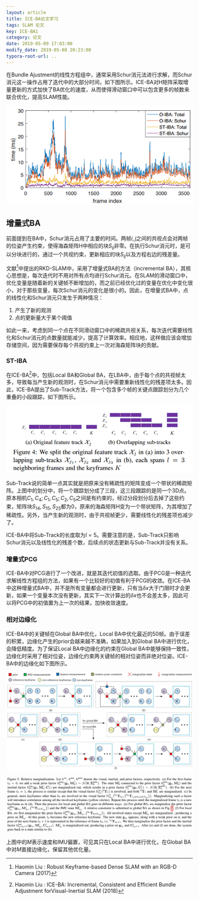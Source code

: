 ```yaml
---
layout: article
title: ICE-BA论文学习
tags: SLAM 论文
key: ICE-BA1
category: 论文
date: 2019-05-09 17:03:00
modify_date: 2019-05-08 20:23:00
typora-root-url: ..
---
```


在Bundle Ajustment的线性方程组中，通常采用Schur消元法进行求解，而Schur消元这一操作占用了迭代中的大部分时间，如下图所示。ICE-BA对H矩阵采取增量更新的方式加快了BA优化的速度，从而使得滑动窗口中可以包含更多的帧数来联合优化，提高SLAM性能。

![1557319283885](/img/1557319283885.png)

<!--more-->

## 增量式BA

前面提到在BA中，Schur消元占用了主要的时间。两帧$i,j$之间的共视点会对两帧的位姿产生约束，使得海森矩阵H中相应的块$S_{ij}$非零。在执行Schur消元时，是可以分块进行的，通过一个共视约束，更新相应的块$S_{ij}$以及方程右边的残差量。

文献[^RKD]中提出的RKD-SLAM中，采用了增量式BA的方法（incremental BA），其核心思想是，每次迭代时不用对所有点均进行Schur消元。在SLAM的滑动窗口中，优化变量是随着新的关键帧不断增加的，而之前已经优化过的变量在优化中变化很小，对于那些变量，每次Schur消元的变化是很小的。因此，在增量式BA中，点的线性化和Schur消元只发生于两种情况：

1. 产生了新的观测
2. 点的更新量大于某个阈值

如此一来，考虑到同一个点在不同滑动窗口中的稀疏共视关系，每次迭代需要线性化和Schur消元的点数量就能减少，提高了计算效率。相应地，这样做应该会增加存储空间，因为需要保存每个共视约束上一次对海森矩阵块的贡献。

[^RKD]: Haomin Liu : Robust Keyframe-based Dense SLAM with an RGB-D Camera (2017)

### ST-IBA

在ICE-BA[^ICE-BA]中，包括Local BA和Global BA，在LBA中，由于每个点的共视帧太多，导致每当产生新的观测时，在Schur消元中需要重新线性化的残差项太多。因此，ICE-BA提出了Sub-Track方法，将一个包含多个帧的关键点跟踪划分为几个重叠的小段跟踪，如下图所示。

![1557374365606](/img/1557374365606.png)

Sub-Track说的简单一点其实就是把原来没有稀疏性的矩阵变成一个带状的稀疏矩阵。上图中的划分中，将一个跟踪划分成了三段，这三段跟踪的是同一个3D点。原本相机$C_1,C_4;C_1,C_5;C_2,C_5$之间是有约束的，经过分段划分后去掉了这些约束，矩阵块$S_{14},S_{15},S_{25}$都为0，原来的海森矩阵H变为一个带状矩阵，为其增加了稀疏性。另外，当产生新的观测时，由于共视帧更少，需要线性化的残差项也减少了。

ICE-BA中将Sub-Track的长度取为$l=5$。需要注意的是，Sub-Track只影响Schur消元以及线性化的残差个数，后续点的状态更新与Sub-Track并没有关系。

[^ICE-BA]: Haomin Liu : ICE-BA: Incremental, Consistent and Efficient Bundle Adjustment forVisual-Inertial SLAM (2018)

### 增量式PCG

ICE-BA中对PCG进行了一个改进，就是其迭代初值的选取。由于PCG是一种迭代求解线性方程组的方法，如果有一个比较好的初值有利于PCG的收敛。在ICE-BA中这种增量式BA中，并不是所有变量都会进行更新，只有当$\delta x$大于门限时才会更新，如果一个变量本次没有更新，其实下一次计算出的$\delta x$也不会差太多，因此可以将PCG中的初值置为上一次的结果，加快收敛速度。

### 相对边缘化

ICE-BA中的关键帧在Global BA中优化，Local BA中优化最近的50帧。由于误差的积累，边缘化产生的prior会越来越不准确，如果加入到Global BA中进行优化，会降低精度。为了保证Local BA中边缘化的约束在Global BA中能够保持一致性，边缘化时采用了相对位姿，边缘化约束两关键帧的相对位姿而非绝对位姿。ICE-BA中的边缘化如下图所示。

![1557404271610](/img/1557404271610.png)

![1557404299891](/img/1557404299891.png)

上图中的$M$表示速度和IMU偏置，可见其只在Local BA中进行优化，在Global BA中对$M$直接边缘化，保留其他优化量。